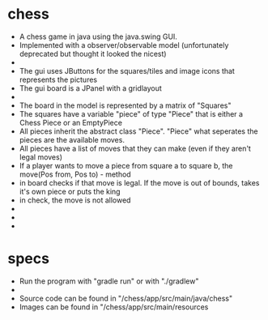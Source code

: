 # chess
- A chess game in java using the java.swing GUI.
- Implemented with a observer/observable model (unfortunately deprecated but thought it looked the nicest)
-
- The gui uses JButtons for the squares/tiles and image icons that represents the pictures
- The gui board is a JPanel with a gridlayout
- 
- The board in the model is represented by a matrix of "Squares"
- The squares have a variable "piece" of type "Piece" that is either a Chess Piece or an EmptyPiece
- All pieces inherit the abstract class "Piece". "Piece" what seperates the pieces are the available moves.
- All pieces have a list of moves that they can make (even if they aren't legal moves)
- If a player wants to move a piece from square a to square b, the move(Pos from, Pos to) - method 
- in board checks if that move is legal. If the move is out of bounds, takes it's own piece or puts the king
- in check, the move is not allowed
- 
- 
- 
# specs
- Run the program with "gradle run" or with "./gradlew"
- 
- Source code can be found in "/chess/app/src/main/java/chess"
- Images can be found in "/chess/app/src/main/resources



